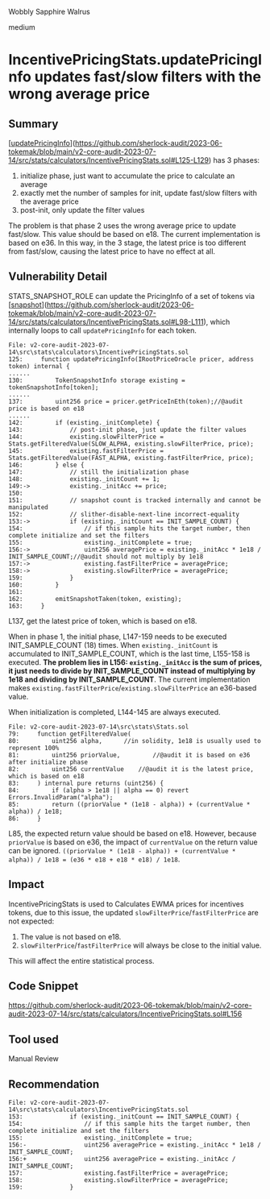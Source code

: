 Wobbly Sapphire Walrus

medium

# IncentivePricingStats.updatePricingInfo updates fast/slow filters with the wrong average price
## Summary

[[updatePricingInfo](https://github.com/sherlock-audit/2023-06-tokemak/blob/main/v2-core-audit-2023-07-14/src/stats/calculators/IncentivePricingStats.sol#L125-L129)](https://github.com/sherlock-audit/2023-06-tokemak/blob/main/v2-core-audit-2023-07-14/src/stats/calculators/IncentivePricingStats.sol#L125-L129) has 3 phases:

1.  initialize phase, just want to accumulate the price to calculate an average
2.  exactly met the number of samples for init, update fast/slow filters with the average price
3.  post-init, only update the filter values

The problem is that phase 2 uses the wrong average price to update fast/slow. This value should be based on e18. The current implementation is based on e36. In this way, in the 3 stage, the latest price is too different from fast/slow, causing the latest price to have no effect at all.

## Vulnerability Detail

STATS_SNAPSHOT_ROLE can update the PricingInfo of a set of tokens via [[snapshot](https://github.com/sherlock-audit/2023-06-tokemak/blob/main/v2-core-audit-2023-07-14/src/stats/calculators/IncentivePricingStats.sol#L98-L111)](https://github.com/sherlock-audit/2023-06-tokemak/blob/main/v2-core-audit-2023-07-14/src/stats/calculators/IncentivePricingStats.sol#L98-L111), which internally loops to call `updatePricingInfo` for each token.

```solidity
File: v2-core-audit-2023-07-14\src\stats\calculators\IncentivePricingStats.sol
125:     function updatePricingInfo(IRootPriceOracle pricer, address token) internal {
......
130:         TokenSnapshotInfo storage existing = tokenSnapshotInfo[token];
......
137:         uint256 price = pricer.getPriceInEth(token);//@audit price is based on e18
......
142:         if (existing._initComplete) {
143:             // post-init phase, just update the filter values
144:             existing.slowFilterPrice = Stats.getFilteredValue(SLOW_ALPHA, existing.slowFilterPrice, price);
145:             existing.fastFilterPrice = Stats.getFilteredValue(FAST_ALPHA, existing.fastFilterPrice, price);
146:         } else {
147:             // still the initialization phase
148:             existing._initCount += 1;
149:->           existing._initAcc += price;
150: 
151:             // snapshot count is tracked internally and cannot be manipulated
152:             // slither-disable-next-line incorrect-equality
153:->           if (existing._initCount == INIT_SAMPLE_COUNT) {
154:                 // if this sample hits the target number, then complete initialize and set the filters
155:                 existing._initComplete = true;
156:->               uint256 averagePrice = existing._initAcc * 1e18 / INIT_SAMPLE_COUNT;//@audit should not multiply by 1e18
157:->               existing.fastFilterPrice = averagePrice;
158:->               existing.slowFilterPrice = averagePrice;
159:             }
160:         }
161: 
162:         emitSnapshotTaken(token, existing);
163:     }
```

L137, get the latest price of token, which is based on e18.

When in phase 1, the initial phase, L147-159 needs to be executed INIT_SAMPLE_COUNT (18) times. When `existing._initCount` is accumulated to INIT_SAMPLE_COUNT, which is the last time, L155-158 is executed. **The problem lies in L156: `existing._initAcc` is the sum of prices, it just needs to divide by INIT_SAMPLE_COUNT instead of multiplying by 1e18 and dividing by INIT_SAMPLE_COUNT**. The current implementation makes `existing.fastFilterPrice`/`existing.slowFilterPrice` an e36-based value.

When initialization is completed, L144-145 are always executed.

```solidity
File: v2-core-audit-2023-07-14\src\stats\Stats.sol
79:     function getFilteredValue(
80:         uint256 alpha,		//in solidity, 1e18 is usually used to represent 100% 
81:         uint256 priorValue,	        //@audit it is based on e36 after initialize phase
82:         uint256 currentValue	//@audit it is the latest price, which is based on e18
83:     ) internal pure returns (uint256) {
84:         if (alpha > 1e18 || alpha == 0) revert Errors.InvalidParam("alpha");
85:         return ((priorValue * (1e18 - alpha)) + (currentValue * alpha)) / 1e18;
86:     }
```

L85, the expected return value should be based on e18. However, because `priorValue` is based on e36, the impact of `currentValue` on the return value can be ignored. `((priorValue * (1e18 - alpha)) + (currentValue * alpha)) / 1e18 = (e36 * e18 + e18 * e18) / 1e18`.

## Impact

IncentivePricingStats is used to Calculates EWMA prices for incentives tokens, due to this issue, the updated `slowFilterPrice`/`fastFilterPrice` are not expected:

1.  The value is not based on e18.
2.  `slowFilterPrice`/`fastFilterPrice` will always be close to the initial value.

This will affect the entire statistical process.

## Code Snippet

https://github.com/sherlock-audit/2023-06-tokemak/blob/main/v2-core-audit-2023-07-14/src/stats/calculators/IncentivePricingStats.sol#L156

## Tool used

Manual Review

## Recommendation

```fix
File: v2-core-audit-2023-07-14\src\stats\calculators\IncentivePricingStats.sol
153:             if (existing._initCount == INIT_SAMPLE_COUNT) {
154:                 // if this sample hits the target number, then complete initialize and set the filters
155:                 existing._initComplete = true;
156:-                uint256 averagePrice = existing._initAcc * 1e18 / INIT_SAMPLE_COUNT;
156:+                uint256 averagePrice = existing._initAcc / INIT_SAMPLE_COUNT;
157:                 existing.fastFilterPrice = averagePrice;
158:                 existing.slowFilterPrice = averagePrice;
159:             }
```
